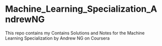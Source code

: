 # Machine_Learning_Specialization_AndrewNG
This repo contains my Contains Solutions and Notes for the Machine Learning Specialization by Andrew NG on Coursera
